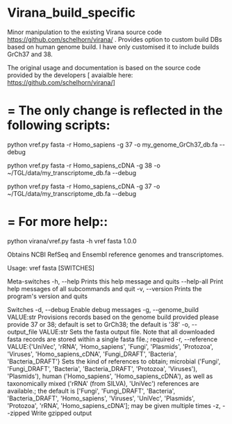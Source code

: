 # Virana_build_specific
Minor manipulation to the existing Virana source code https://github.com/schelhorn/virana/ . Provides option to custom build DBs based on human genome build. I have only customised it to include builds GrCh37 and 38.

The original usage and documentation is based on the source code provided by the developers [ avaialble here: https://github.com/schelhorn/virana/]

=
The only change is reflected in the following scripts:
=
python vref.py fasta -r Homo_sapiens -g 37 -o my_genome_GrCh37_db.fa --debug

python vref.py fasta -r Homo_sapiens_cDNA -g 38 -o ~/TGL/data/my_transcriptome_db.fa --debug

python vref.py fasta -r Homo_sapiens_cDNA -g 37 -o ~/TGL/data/my_transcriptome_db.fa --debug

=
For more help::
=
python virana/vref.py fasta -h
vref fasta 1.0.0

Obtains NCBI RefSeq and Ensembl reference genomes and transcriptomes.

Usage:
    vref fasta [SWITCHES] 

Meta-switches
    -h, --help                                                    Prints this help message and quits
    --help-all                                                    Print help messages of all subcommands and quit
    -v, --version                                                 Prints the program's version and quits

Switches
    -d, --debug                                                   Enable debug messages
    -g, --genome_build VALUE:str                                  Provisions records based on the genome build provided please provide 37 or 38; default is set to GrCh38;
                                                                  the default is '38'
    -o, --output_file VALUE:str                                   Sets the fasta output file. Note that all downloaded fasta records are stored within a single fasta file.;
                                                                  required
    -r, --reference VALUE:{'UniVec', 'rRNA', 'Homo_sapiens', 'Fungi', 'Plasmids', 'Protozoa', 'Viruses', 'Homo_sapiens_cDNA', 'Fungi_DRAFT', 'Bacteria', 'Bacteria_DRAFT'}
                                                                  Sets the kind of references to obtain; microbial ('Fungi', 'Fungi_DRAFT', 'Bacteria', 'Bacteria_DRAFT',
                                                                  'Protozoa', 'Viruses'), 'Plasmids'), human ('Homo_sapiens', 'Homo_sapiens_cDNA'), as well as taxonomically
                                                                  mixed ('rRNA' (from SILVA), 'UniVec') references are available.; the default is ['Fungi', 'Fungi_DRAFT',
                                                                  'Bacteria', 'Bacteria_DRAFT', 'Homo_sapiens', 'Viruses', 'UniVec', 'Plasmids', 'Protozoa', 'rRNA',
                                                                  'Homo_sapiens_cDNA']; may be given multiple times
    -z, --zipped                                                  Write gzipped output


